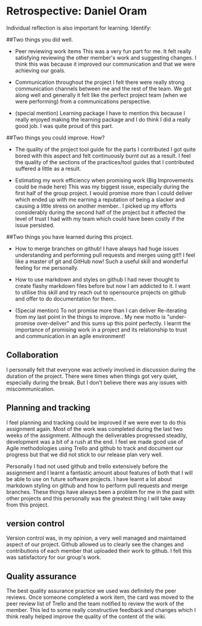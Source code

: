 # Retrospective: Daniel Oram

Individual reflection is also important for learning. Identify:

##Two things you did well.

- Peer reviewing work items
This was a very fun part for me. It felt really satisfying reviewing the other member's work and suggesting changes. I think this was because it improved our communication and that we were achieving our goals. 

- Communication throughout the project
I felt there were really strong communication channels between me and the rest of the team. We got along well and generally it felt like the perfect project team (when we were performing) from a communications perspective.

- (special mention) Learning package
I have to mention this because I really enjoyed making the learning package and I do think I did a really good job. I was quite proud of this part.

##Two things you could improve. How?

- The quality of the project tool guide for the parts I contributed
I got quite bored with this aspect and felt continuously burnt out as a result. I feel the quality of the sections of the practices/tool guides that I contributed suffered a little as a result.

- Estimating my work efficiency when promising work (Big Improvements could be made here)
This was my biggest issue, especially during the first half of the group project. I would promise more than I could deliver which ended up with me earning a reputation of being a slacker and causing a little stress on another member.. I picked up my efforts considerably during the second half of the project but it affected the level of trust I had with my team which could have been costly if the issue persisted. 

##Two things you have learned during this project.

- How to merge branches on github!
I have always had huge issues understanding and performing pull requests and merges using git!! I feel like a master of git and GitHub now! Such a useful skill and wonderful feeling for me personally.

- How to use markdown and styles on github
I had never thought to create flashy markdown files before but now I am addicted to it. I want to utilise this skill and try reach out to opensource projects on github and offer to do documentation for them..


- (Special mention) To not promise more than I can deliver
Re-iterating from my last point in the things to improve.. My new motto is "under-promise over-deliver" and this sums up this point perfectly. I learnt the importance of promising work in a project and its relationship to trust and communication in an agile environment!







## Collaboration

I personally felt that everyone was actively involved in discussion during the duration of the project. There were times when things got very quiet, especially during the break. But I don't believe there was any issues with miscommunication.

## Planning and tracking 

I feel planning and tracking could be improved if we were ever to do this assignment again. Most of the work was completed during the last two weeks of the assignment. Although the deliverables progressed steadily, development was a bit of a rush at the end. I feel we made good use of Agile methodologies using Trello and github to track and document our progress but that we did not stick to our release plan very well. 

Personally I had not used github and trello extensively before the assignment and I learnt a fantastic amount about features of both that I will be able to use on future software projects. I have learnt a lot about markdown styling on github and how to perform pull requests and merge branches. These things have always been a problem for me in the past with other projects and this personally was the greatest thing I will take away from this project.

## version control

Version control was, in my opinion, a very well managed and maintained aspect of our project. Github allowed us to clearly see the changes and contributions of each member that uploaded their work to github. I felt this was satisfactory for our group's work.

## Quality assurance

The best quality assurance practice we used was definitely the peer reviews. Once someone completed a work item, the card was moved to the peer review list of Trello and the team notified to review the work of the member. This led to some really constructive feedback and changes which I think really helped improve the quality of the content of the wiki.
